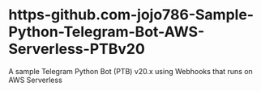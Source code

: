 # https-github.com-jojo786-Sample-Python-Telegram-Bot-AWS-Serverless-PTBv20
A sample Telegram Python Bot (PTB) v20.x using Webhooks that runs on AWS Serverless
